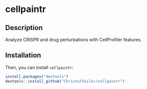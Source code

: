 # cellpaintr

## Description

Analyze CRISPR and drug perturbations with CellProfiler features.

## Installation

Then, you can install `cellpaintr`:

```r
install.packages("devtools")
devtools::install_github("ChristofSeiler/cellpaintr")
```
